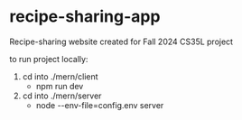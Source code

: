 # recipe-sharing-app
Recipe-sharing website created for Fall 2024 CS35L project 

to run project locally: 
1. cd into ./mern/client
    - npm run dev
2. cd into ./mern/server
    - node --env-file=config.env server

